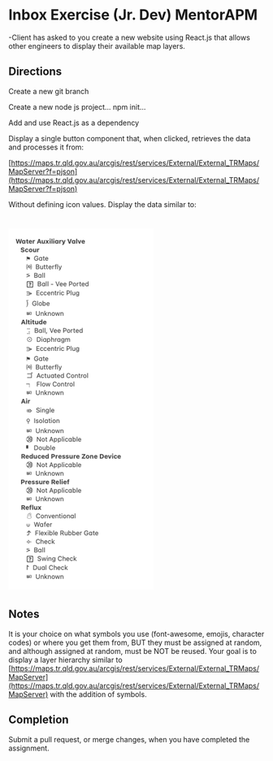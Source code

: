 # Inbox Exercise (Jr. Dev) MentorAPM

-Client has asked to you create a new website using React.js that allows other engineers to display their available map layers.

## Directions

Create a new git branch

Create a new node js project... npm init... 

Add and use React.js as a dependency

Display a single button component that, when clicked, retrieves the data and processes it from:

[https://maps.tr.qld.gov.au/arcgis/rest/services/External/External_TRMaps/MapServer?f=pjson](https://maps.tr.qld.gov.au/arcgis/rest/services/External/External_TRMaps/MapServer?f=pjson)

Without defining icon values. Display the data similar to:

# ![Example Image](example.png?raw=true "Title")




## Notes
It is your choice on what symbols you use (font-awesome, emojis, character codes) or where you get them from, BUT they must be assigned at random, and although assigned at random, must be NOT be reused. Your goal is to display a layer hierarchy similar to [https://maps.tr.qld.gov.au/arcgis/rest/services/External/External_TRMaps/MapServer](https://maps.tr.qld.gov.au/arcgis/rest/services/External/External_TRMaps/MapServer) with the addition of symbols. 

## Completion
Submit a pull request, or merge changes, when you have completed the assignment.